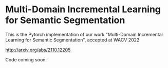 # Multi-Domain Incremental Learning for Semantic Segmentation
This is the Pytorch implementation of our work "Multi-Domain Incremental Learning for Semantic Segmentation", accepted at WACV 2022 

http://arxiv.org/abs/2110.12205

Code coming soon. 
